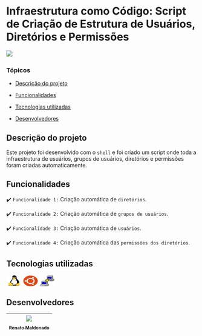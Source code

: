 # Infraestrutura como Código: Script de Criação de Estrutura de Usuários, Diretórios e Permissões

<p>
   <img src="http://img.shields.io/static/v1?label=STATUS&message=CONCLUIDO&color=RED&style=for-the-badge"/>
</p>

### Tópicos 

- [Descrição do projeto](#descrição-do-projeto)

- [Funcionalidades](#funcionalidades)

- [Tecnologias utilizadas](#tecnologias-utilizadas)
 
- [Desenvolvedores](#desenvolvedores)

## Descrição do projeto 

Este projeto foi desenvolvido com o `shell` e foi criado um script onde toda a infraestrutura de usuários, grupos de usuários, diretórios e permissões foram criadas automaticamente.

## Funcionalidades

:heavy_check_mark: `Funcionalidade 1:` Criação automática de `diretórios`.

:heavy_check_mark: `Funcionalidade 2:` Criação automática de `grupos de usuários`.

:heavy_check_mark: `Funcionalidade 3:` Criação automática de `usuários`.

:heavy_check_mark: `Funcionalidade 4:` Criação automática das `permissões dos diretórios`.

## Tecnologias utilizadas
<p>
<img align="center" alt="Renato-shell" height="30" width="40" src="https://raw.githubusercontent.com/devicons/devicon/master/icons/linux/linux-original.svg">
<img align="center" alt="Renato-ubuntu" height="30" width="40" src="https://raw.githubusercontent.com/devicons/devicon/master/icons/ubuntu/ubuntu-plain.svg">
<img align="center" alt="Renato-putty" height="30" width="40" src="https://raw.githubusercontent.com/devicons/devicon/master/icons/putty/putty-original.svg">
</p>

## Desenvolvedores
| [<img src="https://avatars.githubusercontent.com/u/49447595?v=4" width=115><br><sub>Renato Maldonado</sub>](https://github.com/renthus)
| :---: |
